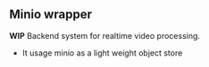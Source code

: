 ## Minio wrapper

**WIP** Backend system for realtime video processing.
* It usage minio as a light weight object store